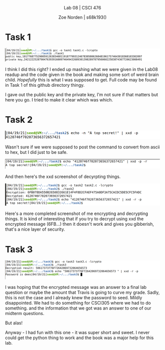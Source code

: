 <div align="center">Lab 08 | CSCI 476
  
Zoe Norden | s68k193() 
</div>



# Task 1

![image](https://github.com/znorden17/csci-476-594-spring2021-private/blob/main/lab08/screenshots/task1.png)

I think I did this right? I ended up mashing what we were given in the Lab08 readup and the code given in the book and making some sort of weird brain child. _Hopefully_ this is what I was supposed to get. Full code may be found in Task 1 of this github directory thingy.

I gave out the public key and the private key, I'm not sure if that matters but here you go. I tried to make it clear which was which. 


# Task 2

![image](https://github.com/znorden17/csci-476-594-spring2021-private/blob/main/lab08/screenshots/task2.1.png)

Wasn't sure if we were supposed to post the command to convert from ascii to hex, but I did just to be safe. 

![image](https://github.com/znorden17/csci-476-594-spring2021-private/blob/main/lab08/screenshots/task2.2.png)

And then here's the xxd screenshot of decyrpting things. 


![image](https://github.com/znorden17/csci-476-594-spring2021-private/blob/main/lab08/screenshots/task2.3.png)

Here's a more completed screenshot of me encrypting and decrypting things. It is kind of interesting that if you try to decrypt using xxd the encrypted message (6FB...) then it doesn't work and gives you gibberish, that's a nice layer of security. 


# Task 3

![image](https://github.com/znorden17/csci-476-594-spring2021-private/blob/main/lab08/screenshots/task3.png)

I was hoping that the encrypted message was an answer to a final lab question or maybe the amount that Travis is going to curve my grade. Sadly, this is not the case and I already knew the password to seed. Mildly disappointed. We had to do something for CSCI305 where we had to do something. and the information that we got was an answer to one of our midterm questions. 

But alas!

Anyway - I had fun with this one - it was super short and sweet. I never could get the python thing to work and the book was a major help for this lab.
